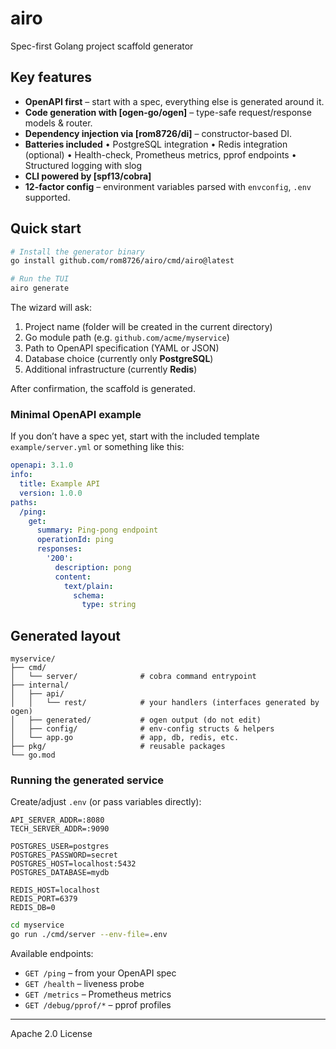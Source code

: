 # airo

Spec-first Golang project scaffold generator

## Key features
- **OpenAPI first** – start with a spec, everything else is generated around it.
- **Code generation with [ogen-go/ogen]** – type-safe request/response models & router.
- **Dependency injection via [rom8726/di]** – constructor-based DI.
- **Batteries included**
  • PostgreSQL integration
  • Redis integration (optional)
  • Health-check, Prometheus metrics, pprof endpoints
  • Structured logging with slog
- **CLI powered by [spf13/cobra]**
- **12-factor config** – environment variables parsed with `envconfig`, `.env` supported.

## Quick start
```bash
# Install the generator binary
go install github.com/rom8726/airo/cmd/airo@latest

# Run the TUI
airo generate
```
The wizard will ask:

1. Project name (folder will be created in the current directory)
2. Go module path (e.g. `github.com/acme/myservice`)
3. Path to OpenAPI specification (YAML or JSON)
4. Database choice (currently only **PostgreSQL**)
5. Additional infrastructure (currently **Redis**)

After confirmation, the scaffold is generated.

### Minimal OpenAPI example
If you don’t have a spec yet, start with the included template `example/server.yml` or something like this:
```yaml
openapi: 3.1.0
info:
  title: Example API
  version: 1.0.0
paths:
  /ping:
    get:
      summary: Ping-pong endpoint
      operationId: ping
      responses:
        '200':
          description: pong
          content:
            text/plain:
              schema:
                type: string
```
## Generated layout
```
myservice/
├── cmd/
│   └── server/              # cobra command entrypoint
├── internal/
│   ├── api/
│   │   └── rest/            # your handlers (interfaces generated by ogen)
│   ├── generated/           # ogen output (do not edit)
│   ├── config/              # env-config structs & helpers
│   └── app.go               # app, db, redis, etc.
├── pkg/                     # reusable packages
└── go.mod
```
### Running the generated service

Create/adjust `.env` (or pass variables directly):
```dotenv
API_SERVER_ADDR=:8080
TECH_SERVER_ADDR=:9090

POSTGRES_USER=postgres
POSTGRES_PASSWORD=secret
POSTGRES_HOST=localhost:5432
POSTGRES_DATABASE=mydb

REDIS_HOST=localhost
REDIS_PORT=6379
REDIS_DB=0
```

```bash
cd myservice
go run ./cmd/server --env-file=.env
```
Available endpoints:

- `GET /ping` – from your OpenAPI spec
- `GET /health` – liveness probe
- `GET /metrics` – Prometheus metrics
- `GET /debug/pprof/*` – pprof profiles

---

Apache 2.0 License
